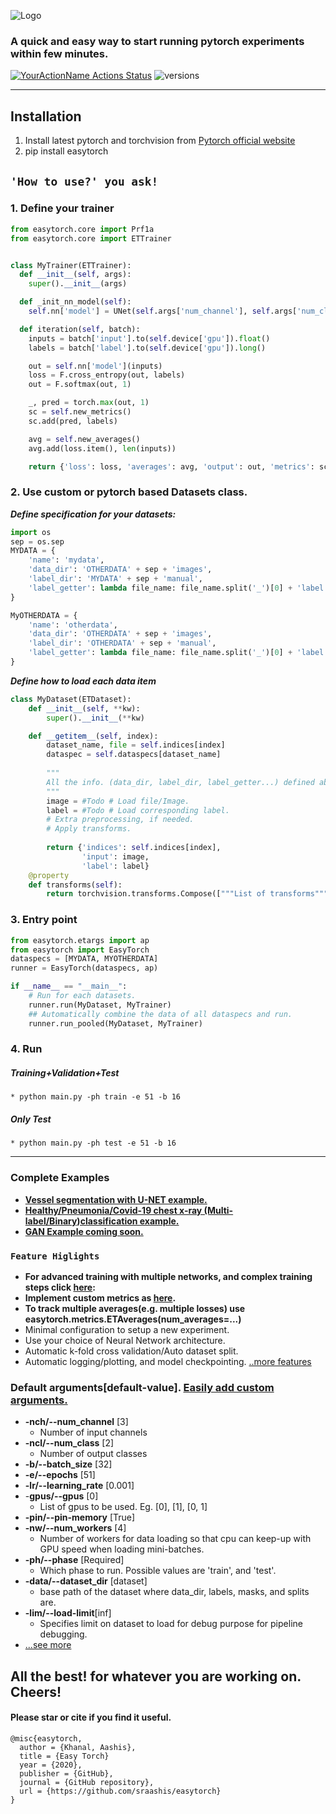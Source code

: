 ![Logo](assets/easytorch.png)
### A quick and easy way to start running pytorch experiments within few minutes.
[![YourActionName Actions Status](https://github.com/sraashis/easytorch/workflows/build/badge.svg)](https://github.com/sraashis/easytorch/actions)
![versions](https://img.shields.io/pypi/pyversions/pybadges.svg)

<hr/>

## Installation
1. Install latest pytorch and torchvision from [Pytorch official website](https://pytorch.org/)
2. pip install easytorch

## `'How to use?' you ask!`

### 1. Define your trainer

```python
from easytorch.core import Prf1a
from easytorch.core import ETTrainer


class MyTrainer(ETTrainer):
  def __init__(self, args):
    super().__init__(args)

  def _init_nn_model(self):
    self.nn['model'] = UNet(self.args['num_channel'], self.args['num_class'], reduce_by=self.args['model_scale'])

  def iteration(self, batch):
    inputs = batch['input'].to(self.device['gpu']).float()
    labels = batch['label'].to(self.device['gpu']).long()

    out = self.nn['model'](inputs)
    loss = F.cross_entropy(out, labels)
    out = F.softmax(out, 1)

    _, pred = torch.max(out, 1)
    sc = self.new_metrics()
    sc.add(pred, labels)

    avg = self.new_averages()
    avg.add(loss.item(), len(inputs))

    return {'loss': loss, 'averages': avg, 'output': out, 'metrics': sc, 'predictions': pred}

````


### 2. Use custom or pytorch based Datasets class.
 ***Define specification for your datasets:***
```python
import os
sep = os.sep
MYDATA = {
    'name': 'mydata',
    'data_dir': 'OTHERDATA' + sep + 'images',
    'label_dir': 'MYDATA' + sep + 'manual',
    'label_getter': lambda file_name: file_name.split('_')[0] + 'label.csv'
}

MyOTHERDATA = {
    'name': 'otherdata',
    'data_dir': 'OTHERDATA' + sep + 'images',
    'label_dir': 'OTHERDATA' + sep + 'manual',
    'label_getter': lambda file_name: file_name.split('_')[0] + 'label.csv'
}
```

***Define how to load each data item***
```python
class MyDataset(ETDataset):
    def __init__(self, **kw):
        super().__init__(**kw)

    def __getitem__(self, index):
        dataset_name, file = self.indices[index]
        dataspec = self.dataspecs[dataset_name]
        
        """
        All the info. (data_dir, label_dir, label_getter...) defined above will be in dataspec.
        """
        image = #Todo # Load file/Image. 
        label = #Todo # Load corresponding label.
        # Extra preprocessing, if needed.
        # Apply transforms.
        
        return {'indices': self.indices[index],
                'input': image,
                'label': label}
    @property
    def transforms(self):
        return torchvision.transforms.Compose(["""List of transforms"""])
```

### 3. Entry point

```python
from easytorch.etargs import ap
from easytorch import EasyTorch
dataspecs = [MYDATA, MYOTHERDATA]
runner = EasyTorch(dataspecs, ap)

if __name__ == "__main__":
    # Run for each datasets.
    runner.run(MyDataset, MyTrainer)
    ## Automatically combine the data of all dataspecs and run.
    runner.run_pooled(MyDataset, MyTrainer)
```

### 4. Run

##### **Training+Validation+Test**
    * python main.py -ph train -e 51 -b 16
##### **Only Test**
    * python main.py -ph test -e 51 -b 16

<hr />

### Complete Examples
* **[Vessel segmentation with U-NET example.](https://github.com/sraashis/unet-vessel-segmentation-easytorch)**
* **[Healthy/Pneumonia/Covid-19 chest x-ray (Multi-label/Binary)classification example.](https://github.com/sraashis/covidxfactory)**
* **[GAN Example coming soon.]()**

### `Feature Higlights`
* **For advanced training with multiple networks, and complex training steps click [here](assets/AdvancedTraining.md):**
* **Implement custom metrics as [here](assets/CustomMetrics.md).**
* **To track multiple averages(e.g. multiple losses) use easytorch.metrics.ETAverages(num_averages=...)**
* Minimal configuration to setup a new experiment.
* Use your choice of Neural Network architecture.
* Automatic k-fold cross validation/Auto dataset split.
* Automatic logging/plotting, and model checkpointing.
[..more features](assets/Features.md)

### Default arguments[default-value]. [Easily add custom arguments.](assets/DefaultArgs.md)
* **-nch/--num_channel** [3]
    * Number of input channels
* **-ncl/--num_class** [2]
    * Number of output classes
* **-b/--batch_size** [32]
* **-e/--epochs** [51]
* **-lr/--learning_rate** [0.001]
* -**gpus/--gpus** [0]
    * List of gpus to be used. Eg. [0], [1], [0, 1]
* **-pin/--pin-memory** [True]
* **-nw/--num_workers** [4]
    * Number of workers for data loading so that cpu can keep-up with GPU speed when loading mini-batches.
* **-ph/--phase** [Required]
    * Which phase to run. Possible values are 'train', and 'test'.
* **-data/--dataset_dir** [dataset]
    * base path of the dataset where data_dir, labels, masks, and splits are.
* **-lim/--load-limit**[inf]
    * Specifies limit on dataset to load for debug purpose for pipeline debugging. 
* [...see more](assets/DefaultArgs.md)
## All the best! for whatever you are working on. Cheers!
#### Please star or cite if you find it useful.
```
@misc{easytorch,
  author = {Khanal, Aashis},
  title = {Easy Torch}
  year = {2020},
  publisher = {GitHub},
  journal = {GitHub repository},
  url = {https://github.com/sraashis/easytorch}
}
```
